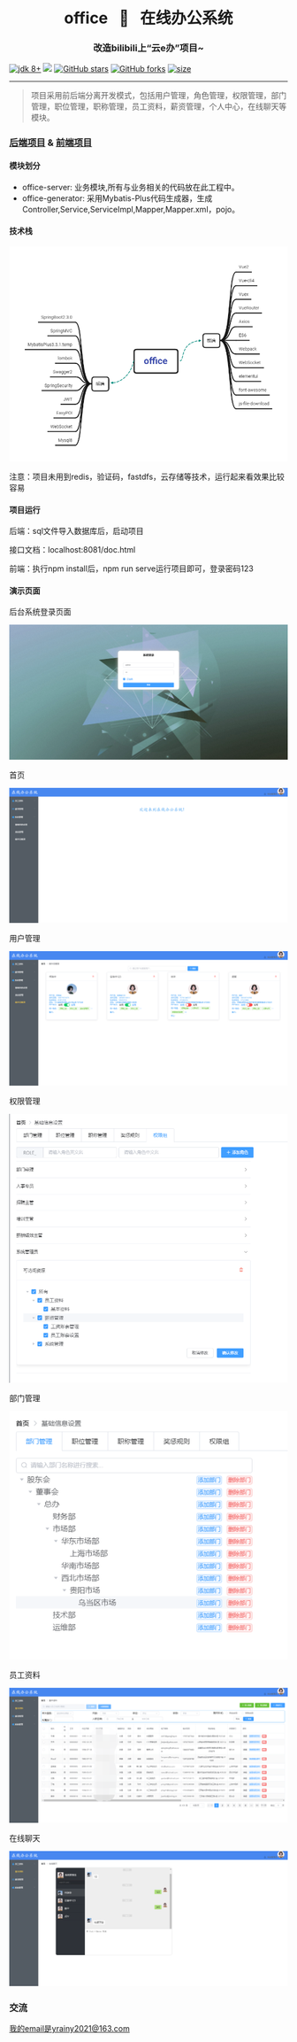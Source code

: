 <h1 align="center"> office &nbsp; 🚀 &nbsp; 在线办公系统  </h1>
<h3 align="center">改造bilibili上“云e办”项目~</h3>

​    <a href="https://www.oracle.com/technetwork/java/javase/downloads/index.html"><img src="https://img.shields.io/badge/JDK-8+-green.svg" alt="jdk 8+"></a>
    <a href="#"><img src="https://img.shields.io/badge/springboot-2.3.0-yellow.svg?style=flat-square"></a>
    <a href="https://github.com/zykzhangyukang/Xinguan"><img src="https://img.shields.io/github/stars/smallpleasures/office?style=social" alt="GitHub stars"></a>
    <a href="https://github.com/zykzhangyukang/Xinguan"><img src="https://img.shields.io/github/forks/smallpleasures/office?style=social" alt="GitHub forks"></a>
    <a href="https://github.com/zykzhangyukang/Xinguan"><img src="https://img.shields.io/github/repo-size/smallpleasures/office" alt="size"></a>
</p>

---

>项目采用前后端分离开发模式，包括用户管理，角色管理，权限管理，部门管理，职位管理，职称管理，员工资料，薪资管理，个人中心，在线聊天等模块。

###  [后端项目](https://github.com/smallpleasures/office "后端项目") & [前端项目](https://github.com/smallpleasures/office-vue "前端项目")

#### 模块划分

- office-server: 业务模块,所有与业务相关的代码放在此工程中。
- office-generator: 采用Mybatis-Plus代码生成器，生成Controller,Service,ServiceImpl,Mapper,Mapper.xml，pojo。

#### 技术栈

![1645593194914](document/images/技术栈.png)

注意：项目未用到redis，验证码，fastdfs，云存储等技术，运行起来看效果比较容易

#### 项目运行

后端：sql文件导入数据库后，启动项目

接口文档：localhost:8081/doc.html

前端：执行npm  install后，npm run serve运行项目即可，登录密码123

#### 演示页面

后台系统登录页面

![1645593976387](document/images/登录页.png)

首页

![1645594030550](document/images/首页.png)

用户管理

![1645594072493](document/images/用户管理.png)

权限管理

![1645594100833](document/images/权限管理.png)

部门管理

![1645594394874](document/images/部门管理.png)

员工资料

![1645594549454](document/images/员工资料.png)

在线聊天

![1645594583876](document/images/在线聊天.png)



### 交流

我的email是yrainy2021@163.com


